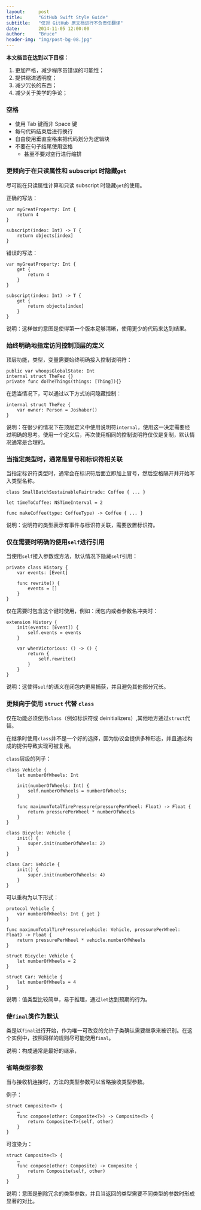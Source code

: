 ```yaml
---
layout:     post
title:      "GitHub Swift Style Guide"
subtitle:   "仅对 GitHub 原文档进行不负责任翻译"
date:       2014-11-05 12:00:00
author:     "Bruce"
header-img: "img/post-bg-08.jpg"
---
```



**本文档旨在达到以下目标：**

1. 更加严格，减少程序员错误的可能性；
2. 提供缩进透明度；
3. 减少冗长的东西；
4. 减少关于美学的争论；

### 空格

- 使用 Tab 键而非 Space 键
- 每句代码结束后进行换行
- 自由使用垂直空格来把代码划分为逻辑块
- 不要在句子结尾使用空格
	- 甚至不要对空行进行缩排
	
### 更倾向于在只读属性和 subscript 时隐藏`get`

尽可能在只读属性计算和只读 subscript 时隐藏`get`的使用。

正确的写法：

	var myGreatProperty: Int {
		return 4
	}
	
	subscript(index: Int) -> T {
		return objects[index]
	}
	
错误的写法：

	var myGreatProperty: Int {
		get {
			return 4
		}
	}
	
	subscript(index: Int) -> T {
		get {
			return objects[index]
		}
	}
	
说明：这样做的意图是使得第一个版本足够清晰，使用更少的代码来达到结果。

### 始终明确地指定访问控制顶层的定义

顶层功能，类型，变量需要始终明确接入控制说明符：

	public var whoopsGlobalState: Int
	internal struct TheFez {}
	private func doTheThings(things: [Thing]){}
	
在适当情况下，可以通过以下方式访问隐藏控制：

	internal struct TheFez {
		var owner: Person = Joshaber()
	}
	
说明：在很少的情况下在顶层定义中使用说明符`internal`，使用这一决定需要经过明确的思考。使用一个定义后，再次使用相同的控制说明符仅仅是复制，默认情况通常是合理的。

### 当指定类型时，通常是冒号和标识符相关联

当指定标识符类型时，通常会在标识符后面立即加上冒号，然后空格隔开并开始写入类型名称。

	class SmallBatchSustainableFairtrade: Coffee { ... }
	
	let timeToCoffee: NSTimeInterval = 2
	
	func makeCoffee(type: CoffeeType) -> Coffee { ... }
	
说明：说明符的类型表示有事件与标识符关联，需要放置标识符。

### 仅在需要时明确的使用`self`进行引用

当使用`self`接入参数或方法，默认情况下隐藏`self`引用：

	private class History {
	    var events: [Event]
	
	    func rewrite() {
	        events = []
	    }
	}
	
仅在需要时包含这个键时使用，例如：闭包内或者参数名冲突时：

	extension History {
	    init(events: [Event]) {
	        self.events = events
	    }
	
	    var whenVictorious: () -> () {
	        return {
	            self.rewrite()
	        }
	    }
	}
	
说明：这使得`self`的语义在闭包内更易捕获，并且避免其他部分冗长。

### 更倾向于使用 `struct` 代替 `class`

仅在功能必须使用`class`（例如标识符或 deinitializers）,其他地方通过`struct`代替。

在继承时使用`class`并不是一个好的选择，因为协议会提供多种形态，并且通过构成的提供导致实现可被复用。

`class`层级的列子：

	class Vehicle {
	    let numberOfWheels: Int
	
	    init(numberOfWheels: Int) {
	        self.numberOfWheels = numberOfWheels;
	    }
	
	    func maximumTotalTirePressure(pressurePerWheel: Float) -> Float {
	        return pressurePerWheel * numberOfWheels
	    }
	}
	
	class Bicycle: Vehicle {
	    init() {
	        super.init(numberOfWheels: 2)
	    }
	}
	
	class Car: Vehicle {
	    init() {
	        super.init(numberOfWheels: 4)
	    }
	}
	
可以重构为以下形式：

	protocol Vehicle {
	    var numberOfWheels: Int { get }
	}
	
	func maximumTotalTirePressure(vehicle: Vehicle, pressurePerWheel: Float) -> Float {
	    return pressurePerWheel * vehicle.numberOfWheels
	}
	
	struct Bicycle: Vehicle {
	    let numberOfWheels = 2
	}
	
	struct Car: Vehicle {
	    let numberOfWheels = 4
	}
	
说明：值类型比较简单，易于推理，通过`let`达到预期的行为。

### 使`final`类作为默认

类是以`final`进行开始，作为唯一可改变的允许子类确认需要继承来被识别。在这个实例中，按照同样的规则尽可能使用`final`。

说明：构成通常是最好的继承，

### 省略类型参数

当与接收机连接时，方法的类型参数可以省略接收类型参数。

例子：

	struct Composite<T> {
	    …
	    func compose(other: Composite<T>) -> Composite<T> {
	        return Composite<T>(self, other)
	    }
	}
	
可渲染为：

	struct Composite<T> {
	    …
	    func compose(other: Composite) -> Composite {
	        return Composite(self, other)
	    }
	}
	
说明：意图是删除冗余的类型参数，并且当返回的类型需要不同类型的参数时形成显著的对比。